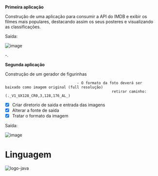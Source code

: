 **Primeira aplicação**

Construção de uma aplicação para consumir a API do IMDB e exibir os filmes mais populares, destacando assim os seus posteres e visualizando as classificações. 

Saída: 

![image](https://user-images.githubusercontent.com/90154109/184641417-968c62d8-41b7-40ac-95dd-bb37fc936192.png)

-.

**Segunda aplicação**

Construção de um gerador de figurinhas

                                     - O formato da foto deverá ser baixado como imagem original (full resolução)
                                                     retirar caminho: (._V1_UX128_CR0,3,128,176_AL_)
                    
- [x] Criar diretorio de saida e entrada das imagens
- [x] Alterar a fonte de saída
- [x] Tratar o formato da imagem

Saída: 

![image](https://user-images.githubusercontent.com/90154109/184641663-26ba5129-1d12-4658-aee9-501a1f046d93.png)


# Linguagem
![logo-java](https://user-images.githubusercontent.com/90154109/184634842-da9d5699-4937-4ec8-bbb5-9c808b099f2f.png)
